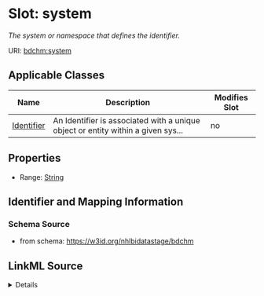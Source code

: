 # Slot: system


_The system or namespace that defines the identifier._



URI: [bdchm:system](bdchm:system)



<!-- no inheritance hierarchy -->




## Applicable Classes

| Name | Description | Modifies Slot |
| --- | --- | --- |
[Identifier](Identifier.md) | An Identifier is associated with a unique object or entity within a given sys... |  no  |







## Properties

* Range: [String](String.md)





## Identifier and Mapping Information







### Schema Source


* from schema: https://w3id.org/nhlbidatastage/bdchm




## LinkML Source

<details>
```yaml
name: system
description: The system or namespace that defines the identifier.
from_schema: https://w3id.org/nhlbidatastage/bdchm
rank: 1000
alias: system
owner: Identifier
domain_of:
- Identifier
range: string

```
</details>